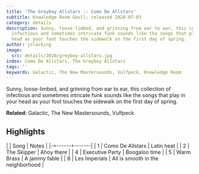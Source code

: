 ```yaml
---
title: 'The Greyboy Allstars :: Como De Allstars'
subtitle: Knowledge Room &bull; released 2020-07-03
category: details
description: Sunny, loose-limbed, and grinning from ear to ear, this collection of
  infectious and sometimes intricate funk sounds like the songs that play in your
  head as your foot touches the sidewalk on the first day of spring.
author: jclacking
image:
  src: details/2020/greyboy-allstars.jpg
index: Como De Allstars, The Greyboy Allstars
tags: ''
keywords: Galactic, The New Mastersounds, Vulfpeck, Knowledge Room
---
```

Sunny, loose-limbed, and grinning from ear to ear, this collection of infectious and sometimes intricate funk sounds like the songs that play in your head as your foot touches the sidewalk on the first day of spring.<!--more-->

**Related**: Galactic, The New Mastersounds, Vulfpeck

## Highlights

| | Song | Notes |
|-+------+-------|
| 1 | Como De Allstars | Latin heat |
| 2 | The Skipper | Ahoy there |
| 4 | Executive Party | Boogaloo time |
| 5 | Warm Brass | A jammy fable |
| 8 | Les Imperials | All is smooth in the neighborhood |

